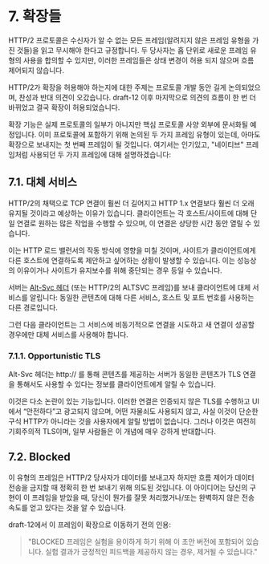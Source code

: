 # 7. 확장들

HTTP/2 프로토콜은 수신자가 알 수 없는 모든 프레임(알려지지 않은 프레임 유형을 가진 것들)을 읽고 무시해야 한다고 규정합니다. 두 당사자는 홉 단위로 새로운 프레임 유형의 사용을 합의할 수 있지만, 이러한 프레임들은 상태 변경이 허용 되지 않으며 흐름 제어되지 않습니다.

HTTP/2가 확장을 허용해야 하는지에 대한 주제는 프로토콜 개발 동안 길게 논의되었으며, 찬성과 반대 의견이 오갔습니다. draft-12 이후 마지막으로 의견의 흐름이 한 번 더 바뀌었고 결국 확장이 허용되었습니다.

확장 기능은 실제 프로토콜의 일부가 아니지만 핵심 프로토콜 사양 외부에 문서화될 예정입니다. 이미 프로토콜에 포함하기 위해 논의된 두 가지 프레임 유형이 있는데, 아마도 확장으로 보내지는 첫 번째 프레임이 될 것입니다. 여기서는 인기있고, "네이티브" 프레임처럼 사용되던 두 가지 프레임에 대해 설명하겠습니다:

## 7.1. 대체 서비스

HTTP/2의 채택으로 TCP 연결이 훨씬 더 길어지고 HTTP 1.x 연결보다 훨씬 더 오래 유지될 것이라고 예상하는 이유가 있습니다. 클라이언트는 각 호스트/사이트에 대해 단일 연결로 원하는 많은 작업을 수행할 수 있으며, 이 연결은 상당한 시간 동안 열릴 수 있습니다.

이는 HTTP 로드 밸런서의 작동 방식에 영향을 미칠 것이며, 사이트가 클라이언트에게 다른 호스트에 연결하도록 제안하고 싶어하는 상황이 발생할 수 있습니다. 이는 성능상의 이유이거나 사이트가 유지보수를 위해 중단되는 경우 등일 수 있습니다.

서버는 [Alt-Svc 헤더](https://tools.ietf.org/html/rfc7838) (또는 HTTP/2의 ALTSVC 프레임)를 보내 클라이언트에 대체 서비스를 알립니다: 동일한 콘텐츠에 대해 다른 서비스, 호스트 및 포트 번호를 사용하는 다른 경로입니다.

그런 다음 클라이언트는 그 서비스에 비동기적으로 연결을 시도하고 새 연결이 성공할 경우에만 대체 서비스를 사용해야 합니다.

### 7.1.1. Opportunistic TLS

Alt-Svc 헤더는 http:// 를 통해 콘텐츠를 제공하는 서버가 동일한 콘텐츠가 TLS 연결을 통해서도 사용할 수 있다는 정보를 클라이언트에게 알릴 수 있습니다.

이것은 다소 논란이 있는 기능입니다. 이러한 연결은 인증되지 않은 TLS를 수행하고 UI에서 “안전하다”고 광고되지 않으며, 어떤 자물쇠도 사용되지 않고, 사실 이것이 단순한 구식 HTTP가 아니라는 것을 사용자에게 알릴 방법이 없습니다. 그러나 이것은 여전히 기회주의적 TLS이며, 일부 사람들은 이 개념에 매우 강하게 반대합니다.

## 7.2. Blocked

이 유형의 프레임은 HTTP/2 당사자가 데이터를 보내고자 하지만 흐름 제어가 데이터 전송을 금지할 때 정확히 한 번 보내기 위해 의도된 것입니다. 이 아이디어는 당신의 구현이 이 프레임을 받았을 때, 당신이 뭔가를 잘못 처리했거나/또는 완벽하지 않은 전송 속도를 얻고 있다는 것을 알 수 있습니다.

draft-12에서 이 프레임이 확장으로 이동하기 전의 인용:

> "BLOCKED 프레임은 실험을 용이하게 하기 위해 이 초안 버전에 포함되어 있습니다. 실험 결과가 긍정적인 피드백을 제공하지 않는 경우, 제거될 수 있습니다."
